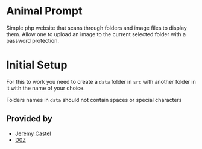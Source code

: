 # Animal Prompt

Simple php website that scans through folders and image files to display them.
Allow one to upload an image to the current selected folder with a password protection.

# Initial Setup

For this to work you need to create a `data` folder in `src` with another folder in it with the name of your choice.

Folders names in `data` should not contain spaces or special characters

## Provided by

- [Jeremy Castel](https://github.com/CastelJeremy)
- [D0Z](https://github.com/d0z4rt)
